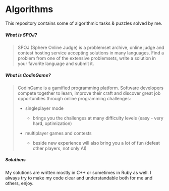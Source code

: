 # Algorithms
This repository contains some of algorithmic tasks & puzzles solved by me.

##### What is SPOJ?
> SPOJ (Sphere Online Judge) is a problemset archive, online judge and contest hosting service accepting solutions in many languages. Find a problem from one of the extensive problemsets, write a solution in your favorite language and submit it.

##### What is CodinGame?
> CodinGame is a gamified programming platform. Software developers compete together to learn, improve their craft and discover great job opportunities through online programming challenges:
>
>* singleplayer mode
>	* brings you the challenges at many difficulty levels (easy - very hard, optimization)
>
>* multiplayer games and contests
>	* beside new experience will also bring you a lot of fun (defeat other players, not only AI)

##### Solutions

My solutions are written mostly in C++ or sometimes in Ruby as well.
I always try to make my code clear and understandable both for me and others, enjoy.
